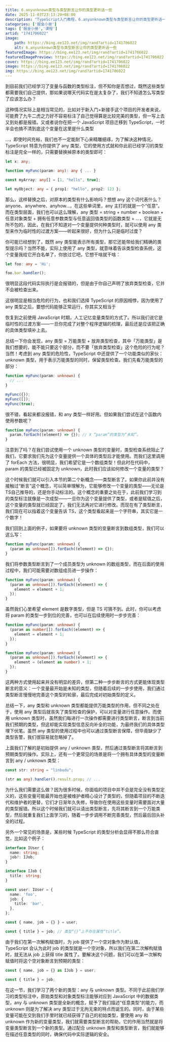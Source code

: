 ```yaml
---
title: 6.anyunknown类型与类型断言让你的类型更听话一些
date: 2025-11-03T23:13:29+08:00
description: "TypeScript入门教程，6.anyunknown类型与类型断言让你的类型更听话一些"
categories: ['掘金小册']
tags: ['掘金小册','课程']
artid: "1741706022"
image:
    path: https://bing.ee123.net/img/rand?artid=1741706022
    alt: 6.anyunknown类型与类型断言让你的类型更听话一些
featuredImage: https://bing.ee123.net/img/rand?artid=1741706022
featuredImagePreview: https://bing.ee123.net/img/rand?artid=1741706022
cover: https://bing.ee123.net/img/rand?artid=1741706022
image: https://bing.ee123.net/img/rand?artid=1741706022
img: https://bing.ee123.net/img/rand?artid=1741706022
---
```


到目前我们已经学习了变量与函数的类型标注，但不知你是否想过，既然这些类型都需要我们自己提供，那如果说哪天代码实在是太复杂了，我们不知道怎么写类型了应该怎么办？

这种情况实际上是相当常见的，比如对于新入门+新接手这个项目的开发者来说，可能费了九牛二虎之力好不容易标注了自己觉得算是比较完美的类型，但一写上去又到处都是报错。又或者说你在把一个 JavaScript 项目迁移到 TypeScript，一时半会也搞不清到底这个变量在这里是什么类型

...，即使时间充裕，我们也不一定能耐下心来精雕细琢，为了解决这种情况，TypeScript 特意为你提供了 any 类型，它的使用方式就和你此前已经学习的类型标注是完全一样的，只需要替换掉原本的类型即可：

```typescript
let x: any;

function myFunc(param: any): any { ... }

const myArray: any[] = [1, "hello", true];

let myObject: any = { prop1: "hello", prop2: 123 };
```

那么，这样替换之后，对原本的类型有什么影响吗？想想 any 这个词代表什么？anyone、anywhere、anyhow...，在这些单词里，any 主打的就是一个“任意”。而在类型层面，我们也可以这么理解，any 类型 = string + number + boolean + 任意对象类型 + 拥有任意参数类型与任意返回值类型的函数类型 + ...，它就是无所不包的，因此，在我们不知道对一个变量提供何种类型时，就可以使用 any 类型来作为临时性的过渡方案——听起来很好，但为什么只是临时过度？

你可能已经想到了，既然 any 类型能表示所有类型，那它还能带给我们精确的类型提示吗？当然不能，实际上使用了 any 类型，就意味着告诉类型检查系统，这个变量我给它开白名单了，你放过它吧，它想干啥就干啥：

```typescript
let foo: any = 'Hi';

foo.bar.handler();
```

很明显这段代码实际执行是会报错的，但是由于你自己声明了放弃类型检查，它并不会被检查出来。

这很明显是相当危险的行为，也和我们选择 TypeScript 的原因相悖，因为使用了 any 类型之后，要想代码能够正常运行，你其实又相当于

恢复到之前使用 JavaScript 时期，人工记忆变量类型的方式了。所以我们说它是临时性的过渡方案——一旦你完成了对整个程序逻辑的梳理，最后还是应该把正确的具体类型填补上去。

总结一下你会发现，any 类型 = 万能类型 + 放弃类型检查，其中「万能类型」是我们想要的，能不能只要这个部分，而不要「放弃类型检查」这个危险的行为呢？当然！考虑到 any 类型的危险性，TypeScript 中还提供了一个功能类似的家伙：unknown 类型，用于表示万能类型的同时，保留类型检查。我们先看万能类型的部分：

```typescript
function myFunc(param: unknown) {
  // ...
}

myFunc({});
myFunc([]);
myFunc(true);
```

很不错，看起来都没报错，和 any 类型一样好用。但如果我们尝试在这个函数内使用参数呢？

```typescript
function myFunc(param: unknown) {
  param.forEach((element) => {}); // X “param”的类型为“未知”。
}
```

注意到了吗？在我们尝试使用一个 unknown 类型的变量时，类型检查系统阻止了我们，它要求我们先为这个变量提供一个具体的类型后才能使用。而我们这里调用了 forEach 方法，很明显，我们希望它是一个数组类型！但此时在代码中，param 的类型已经被固定为 unknown，此时我们应该如何修改一个变量的类型？

这个时候我们就可以引入本节的第二个新概念——类型断言了。如果你此前并没有接触过“断言”这个概念，可以简单理解为，它能够修改一个变量的类型——无论是TS自己推导的，还是你手动标注的。这个概念的重要之处在于，此前我们学习到的类型标注就像是一次成型——一旦你为这个变量提供了类型，或者是赋值之后，这个变量的类型就已经固定了，我们无法再对它进行修改。而现在有了类型断言，我们现在可以指着这个变量告诉 TS，这个类型看起来是一个字符串，其实它是一个数字！

我们回到上面的例子，如果要将 unknown 类型的变量断言到数组类型，我们可以这么写：

```typescript
function myFunc(param: unknown) {
  (param as unknown[]).forEach((element) => {});
}
```

我们将参数类型断言到了一个成员类型为 unknown 的数组类型，而在后面的使用过程中，我们可能需要对数组成员进一步操作：

```typescript
function myFunc(param: unknown) {
  (param as unknown[]).forEach((element) => {
    element = element + 1;
  });
}
```

虽然我们心里希望 element 是数字类型，但是 TS 可猜不到。此时，你可以考虑将 param 的类型一步到位的完善，也可以在后续使用时一步步完善：

```typescript
function myFunc(param: unknown) {
  (param as number[]).forEach((element) => {
    element = element + 1;
  });
}

function myFunc(param: unknown) {
  (param as unknown[]).forEach((element) => {
    element = (element as number) + 1;
  });
}
```

这两种方式使用起来并没有明显的差异，但第二种一步步断言的方式更能体现类型断言的意义：一个变量最开始是未知的类型，但随着后续的一步步使用，我们通过类型断言慢慢地完善这个类型的轮廓，最后完成对初始类型的定义。

总结一下，any 类型和 unknown 类型都能提供万能类型的作用，但不同之处在于，使用 any 类型后就丧失了类型检查的保护，可以对变量进行任意操作。而使用 unknown 类型时，虽然我们每进行一次操作都需要进行类型断言，断言到当前我们预期的类型，但这却能实现类型信息反向补全的功能，为最终我们的具体类型埋下伏笔。虽然 any 类型的使用过程中也可以通过类型断言保障，但毕竟缺少了类型告警，我们很容易就忽略掉了。

上面我们了解的是初始提供 any / unknown 类型，然后通过类型断言将其断言到预期类型的操作。实际上，还有一个更常见的场景是将一个拥有具体类型的变量断言到 any / unknown 类型：

```typescript
const str: string = "linbudu";

(str as any).handler().result.prop; // ...
```

为什么我们需要这么做？因为很多时候，你面临的项目中并不会是完全没有类型定义的，这些变量可能最开始也是被维护者精心设计了类型的，但随着项目的不断迭代和维护者的更替，它们才日渐年久失修，导致你在使用这些变量时需要面对大量的类型报错。所以这个时候我们就可以请出类型断言，先将其断言到一个万能类型，然后就重复我们上面学习的，随着一步步调用不断完善类型，然后最后回头补全的过程。

另外一个常见的场景是，某些时候 TypeScript 的类型分析会显得不那么符合直觉，比如这个例子：

```typescript
interface IUser {
  name: string;
  job?: IJob;
}

interface IJob {
  title: string;
}

const user: IUser = {
  name: 'foo',
  job: {
    title: 'bar',
  },
};

const { name, job = {} } = user;

const { title } = job; // 类型“{}”上不存在属性“title”。
```

由于我们在第一次解构赋值时，为 job 提供了一个空对象作为默认值，TypeScript 会认为此时 job 的类型就是一个空对象，所以我们在第二次解构赋值时，就无法从 job 上获得 title 属性了。要解决这个问题，我们可以在第一次解构赋值时将这个空对象断言到预期的类型：

```typescript
const { name, job = {} as IJob } = user;

const { title } = job;
```

在这一节，我们学习了两个新的类型：any 与 unknown 类型。不同于此前我们学习的类型标注中，原始类型和对象类型标注能够对应到 JavaScript 中的数据类型，any 与 unknown 类型是全新的概念，赋予了我们描述“任意类型”的能力，而 unknown 则是为了解决 any 类型过于无拘无束的特点而诞生的。同时，由于某些变量可能在交到我们手里时就已经获得了自己的初始类型，要使用 any 和 unknown 作为新的变量类型，我们就需要类型断言的帮助，它的作用当然就是将变量类型断言到一个新的类型。通过配合 unknown 类型和类型断言，我们就能够在描述任意类型的同时，确保代码中实际逻辑的安全。